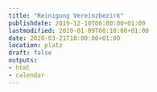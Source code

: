 ```yaml
---
title: "Reinigung Vereinzbezirk"
publishdate: 2019-12-10T06:00:00+01:00
lastmodified: 2020-01-09T08:10:00+01:00
date: 2020-03-21T10:00:00+01:00
location: platz
draft: false
outputs:
- html
- calendar
---
```

